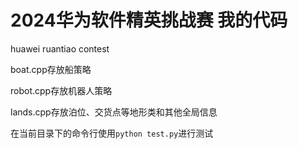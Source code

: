 # 2024华为软件精英挑战赛 我的代码
huawei ruantiao contest

boat.cpp存放船策略

robot.cpp存放机器人策略

lands.cpp存放泊位、交货点等地形类和其他全局信息


在当前目录下的命令行使用`python test.py`进行测试

